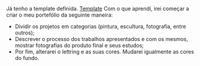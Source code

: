 Já tenho a template definida. [Template](https://www.example.com)
Com o que aprendi, irei começar a criar o meu portefólio da seguinte maneira:
- Dividir os projetos em categorias (pintura, escultura, fotografia, entre outros);
- Descrever o processo dos trabalhos apresentados e com os mesmos, mostrar fotografias do produto final e seus estudos;
- Por fim, alterarei o lettring e as suas cores. Mudarei igualmente as cores do fundo.
